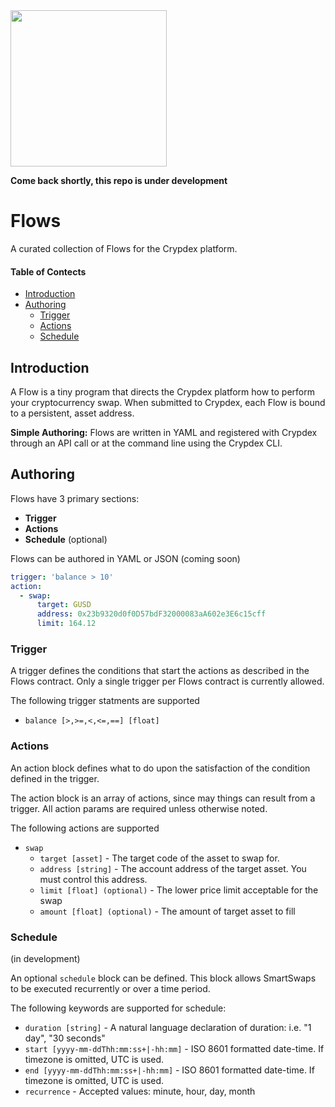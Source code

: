 <img src="http://wallet.crypdex.io/static/img/full-logo.svg" width=250 style="margin-bottom:0px;" />

**Come back shortly, this repo is under development**

# Flows

A curated collection of Flows for the Crypdex platform.

#### Table of Contects

<!-- START doctoc generated TOC please keep comment here to allow auto update -->
<!-- DON'T EDIT THIS SECTION, INSTEAD RE-RUN doctoc TO UPDATE -->


- [Introduction](#introduction)
- [Authoring](#authoring)
  - [Trigger](#trigger)
  - [Actions](#actions)
  - [Schedule](#schedule)

<!-- END doctoc generated TOC please keep comment here to allow auto update -->

## Introduction

A Flow is a tiny program that directs the Crypdex platform how to perform your cryptocurrency swap. When submitted to Crypdex, each Flow is bound to a persistent, asset address.

**Simple Authoring:** Flows are written in YAML and registered with Crypdex through an API call or at the command line using the Crypdex CLI.



## Authoring

Flows have 3 primary sections:

- **Trigger**
- **Actions**
- **Schedule** (optional)

Flows can be authored in YAML or JSON (coming soon)

```yaml
trigger: 'balance > 10'
action:
  - swap:
      target: GUSD
      address: 0x23b9320d0f0D57bdF32000083aA602e3E6c15cff
      limit: 164.12
```

### Trigger

A trigger defines the conditions that start the actions as described in the Flows contract. Only a single trigger per Flows contract is currently allowed.

The following trigger statments are supported

- `balance [>,>=,<,<=,==] [float]`

### Actions

An action block defines what to do upon the satisfaction of the condition defined in the trigger.

The action block is an array of actions, since may things can result from a trigger. All action params are required unless otherwise noted.

The following actions are supported

- `swap`
  - `target [asset]` - The target code of the asset to swap for.
  - `address [string]` - The account address of the target asset. You must control this address.
  - `limit [float] (optional)` - The lower price limit acceptable for the swap
  - `amount [float] (optional)` - The amount of target asset to fill

### Schedule

(in development)

An optional `schedule` block can be defined. This block allows SmartSwaps to be executed recurrently or over a time period.

The following keywords are supported for schedule:

- `duration [string]` - A natural language declaration of duration: i.e. "1 day", "30 seconds"
- `start [yyyy-mm-ddThh:mm:ss+|-hh:mm]` - ISO 8601 formatted date-time. If timezone is omitted, UTC is used.
- `end [yyyy-mm-ddThh:mm:ss+|-hh:mm]` - ISO 8601 formatted date-time. If timezone is omitted, UTC is used.
- `recurrence` - Accepted values: minute, hour, day, month
